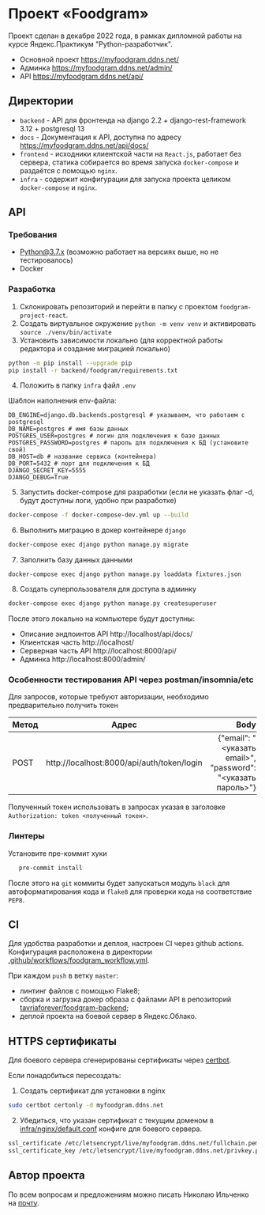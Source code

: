 # Проект «Foodgram»

Проект сделан в декабре 2022 года, в рамках дипломной работы на курсе Яндекс.Практикум "Python-разработчик". 

- Основной проект https://myfoodgram.ddns.net/
- Админка https://myfoodgram.ddns.net/admin/
- API https://myfoodgram.ddns.net/api/

## Директории

- `backend` - API для фронтенда на django 2.2 + django-rest-framework 3.12 + postgresql 13
- `docs` - Документация к API, доступна по адресу https://myfoodgram.ddns.net/api/docs/ 
- `frontend` - исходники клиентской части на `React.js`, работает без сервера, статика собирается во время запуска `docker-compose` и раздаётся c помощью `nginx`.
- `infra` - содержит конфигурации для запуска проекта целиком `docker-compose` и `nginx`. 
                            
## API

### Требования

- Python@3.7.x (возможно работает на версиях выше, но не тестировалось)
- Docker
          
### Разработка

1. Склонировать репозиторий и перейти в папку с проектом `foodgram-project-react`.
2. Создать виртуальное окружение `python -m venv venv` и активировать `source ./venv/bin/activate`
3. Установить зависимости локально (для корректной работы редактора и создание миграцией локально) 
```bash
python -m pip install --upgrade pip
pip install -r backend/foodgram/requirements.txt
```
4. Положить в папку `infra` файл `.env`

Шаблон наполнения env-файла:

```shell
DB_ENGINE=django.db.backends.postgresql # указываем, что работаем с postgresql
DB_NAME=postgres # имя базы данных
POSTGRES_USER=postgres # логин для подключения к базе данных
POSTGRES_PASSWORD=postgres # пароль для подключения к БД (установите свой)
DB_HOST=db # название сервиса (контейнера)
DB_PORT=5432 # порт для подключения к БД
DJANGO_SECRET_KEY=5555
DJANGO_DEBUG=True
```

5. Запустить docker-compose для разработки (если не указать флаг -d, будут доступны логи, удобно при разработке)
```bash
docker-compose -f docker-compose-dev.yml up --build
```

6. Выполнить миграцию в докер контейнере `django`

```bash
docker-compose exec django python manage.py migrate
```

7. Заполнить базу данных данными

```shell
docker-compose exec django python manage.py loaddata fixtures.json
```

8. Создать суперпользователя для доступа в админку

```bash
docker-compose exec django python manage.py createsuperuser
```

После этого локально на компьютере будут доступны:

- Описание эндпоинтов API http://localhost/api/docs/
- Клиентская часть http://localhost/
- Серверная часть API http://localhost:8000/api/
- Админка http://localhost:8000/admin/

### Особенности тестирования API через postman/insomnia/etc

Для запросов, которые требуют авторизации, необходимо предварительно получить токен
                                 
| Метод         |     Адрес     |                                                         Body |
|---------------|:-------------:|-------------------------------------------------------------:|
| POST      | http://localhost:8000/api/auth/token/login | {"email": "<указать email>", "password": "<указать пароль>"} |

Полученный токен использовать в запросах указая в заголовке `Authorization: token <полученный токен>`.

### Линтеры

Установите пре-коммит хуки
```bash
   pre-commit install
```

После этого на `git` коммиты будет запускаться модуль `black` для автоформатирования кода и `flake8` для проверки кода на соответствие `PEP8`.
             

## CI

Для удобства разработки и деплоя, настроен CI через github actions. Конфигурация расположена в директории [.github/workflows/foodgram_workflow.yml](./.github/workflows/foodgram_workflow.yml).

При каждом `push` в ветку `master`:
- линтинг файлов с помощью Flake8;
- сборка и загрузка докер образа c файлами API в репозиторий [tavriaforever/foodgram-backend](https://hub.docker.com/repository/docker/tavriaforever/foodgram-backend);
- деплой проекта на боевой сервер в Яндекс.Облако.

## HTTPS сертификаты

Для боевого сервера сгенерированы сертификаты через [certbot](https://github.com/certbot/certbot).

Если понадобиться пересоздать:
                     
1. Создать сертификат для установки в nginx
```bash
sudo certbot certonly -d myfoodgram.ddns.net
```

2. Убедиться, что указан сертификат с текущим доменом в [infra/nginx/default.conf](./infra/nginx/default.conf) конфиге для боевого сервера.
```bash
ssl_certificate /etc/letsencrypt/live/myfoodgram.ddns.net/fullchain.pem;
ssl_certificate_key /etc/letsencrypt/live/myfoodgram.ddns.net/privkey.pem;
```

## Автор проекта

По всем вопросам и предложениям можно писать Николаю Ильченко на [почту](tavriaforever@yandex.ru). 
